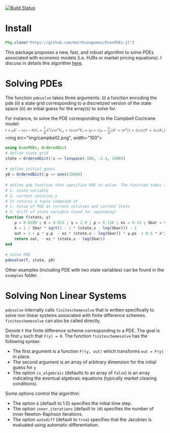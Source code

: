 [![Build Status](https://travis-ci.org/matthieugomez/EconPDEs.jl.svg?branch=master)](https://travis-ci.org/matthieugomez/EconPDEs.jl)

# Install
```julia
Pkg.clone("https://github.com/matthieugomez/EconPDEs.jl")
```

This package proposes a new, fast, and robust algorithm to solve PDEs associated with economic models (i.e. HJBs or market pricing equations). I discuss in details this algorithm [here](https://github.com/matthieugomez/EconPDEs.jl/blob/master/src/details.pdf). 

# Solving  PDEs
The function `pdesolve` takes three arguments: (i) a function encoding the pde (ii) a state grid corresponding to a discretized version of the state space (iii) an initial guess for the array(s) to solve for. 

For instance, to solve the PDE corresponding to the Campbell Cochrane model:
<img src="img/campbell.png">
<img src="img/campbell2.png", width="100">

```julia
using EconPDEs, OrderedDict
# define state grid
state = OrderedDict(:s => linspace(-100, -2.4, 1000))

# define initial guess
y0 = OrderedDict(:p => ones(1000))

# define pde function that specifies PDE to solve. The function takes two arguments:
# 1. state variable 
# 2. current solution y
# It returns a tuple composed of
# 1. Value of PDE at current solution and current state
# 2. drift of state variable (used for upwinding)
function f(state, y)
	μ = 0.0189 ; σ = 0.015 ; γ = 2.0 ; ρ = 0.116 ; κs = 0.13 ; Sbar = 0.5883
	λ = 1 / Sbar * sqrt(1 - 2 * (state.s - log(Sbar))) - 1
	out = 1 + μ * y.p  - κs * (state.s - log(Sbar)) * y.ps  + 0.5 * λ^2 * σ^2 * y.pss + λ * σ^2 * y.ps - (ρ + γ * μ - γ * κs / 2) * y.p - γ * σ^2 * (1 + λ) * (y.p + λ * y.ps) 
	return out, - κs * (state.s - log(Sbar))
end

# solve PDE
pdesolve(f, state, y0)
```

Other examples (including PDE with two state variables) can be found in the `examples` folder.


# Solving Non Linear Systems
`pdesolve` internally calls `finiteschemesolve` that is written specifically to solve non linear systems associated with finite difference schemes. `finiteschemesolve` can also be called directly.

Denote `F` the finite difference scheme corresponding to a PDE. The goal is to find `y` such that `F(y) = 0`.  The function `finiteschemesolve` has the following syntax:

 - The first argument is a function `F!(y, out)` which transforms `out = F(y)` in place.
 - The second argument is an array of arbitrary dimension for the initial guess for `y`
 - The option `is_algebraic` (defaults to an array of `false`) is an array indicating the eventual algebraic equations (typically market clearing conditions).

 Some options control the algorithm:
 - The option `Δ` (default to 1.0) specifies the initial time step. 
 - The option `inner_iterations` (default to `10`) specifies the number of inner Newton-Raphson iterations. 
 - The option `autodiff` (default to `true`) specifies that the Jacobian is evaluated using automatic differentiation.



